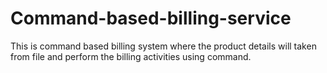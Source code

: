 # Command-based-billing-service
This is command based billing system where the product details will taken from file and perform the billing activities using command.
